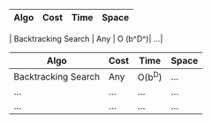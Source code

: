 
| Algo | Cost | Time | Space |
| -----| ---- | ---- | ----  |

| Backtracking Search | Any | O (b^D^)| ...|


| Algo | Cost | Time | Space |
| ---- | ---- | ---- | ---- |
| Backtracking Search | Any | O(b<sup>D</sup>) | … |
| …  | … | …  | …   |
| …  | … | …  | …   |